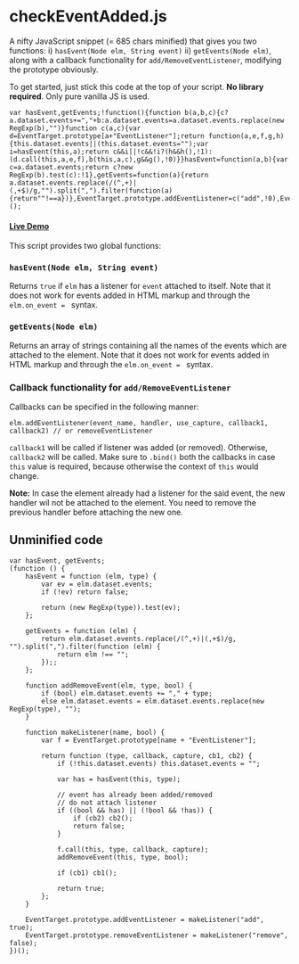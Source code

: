 # checkEventAdded.js
A nifty JavaScript snippet (= 685 chars minified) that gives you two functions: i) `hasEvent(Node elm, String event)` ii) `getEvents(Node elm)`, along with a callback functionality for `add/RemoveEventListener`, modifying the prototype obviously.

To get started, just stick this code at the top of your script. **No library required**. Only pure vanilla JS is used.

    var hasEvent,getEvents;!function(){function b(a,b,c){c?a.dataset.events+=","+b:a.dataset.events=a.dataset.events.replace(new RegExp(b),"")}function c(a,c){var d=EventTarget.prototype[a+"EventListener"];return function(a,e,f,g,h){this.dataset.events||(this.dataset.events="");var i=hasEvent(this,a);return c&&i||!c&&!i?(h&&h(),!1):(d.call(this,a,e,f),b(this,a,c),g&&g(),!0)}}hasEvent=function(a,b){var c=a.dataset.events;return c?new RegExp(b).test(c):!1},getEvents=function(a){return a.dataset.events.replace(/(^,+)|(,+$)/g,"").split(",").filter(function(a){return""!==a})},EventTarget.prototype.addEventListener=c("add",!0),EventTarget.prototype.removeEventListener=c("remove",!1)}();

#### [Live Demo](https://jsfiddle.net/vo51y90y/14/embedded/result/)

This script provides two global functions:

### `hasEvent(Node elm, String event)`

Returns `true` if `elm` has a listener for `event` attached to itself. Note that it does not work for events added in HTML markup and through the `elm.on_event = ` syntax.

### `getEvents(Node elm)`

Returns an array of strings containing all the names of the events which are attached to the element. Note that it does not work for events added in HTML markup and through the `elm.on_event = ` syntax.

### Callback functionality for `add/RemoveEventListener`

Callbacks can be specified in the following manner:

    elm.addEventListener(event_name, handler, use_capture, callback1, callback2) // or removeEventListener
    
`callback1` will be called if listener was added (or removed). Otherwise, `callback2` will be called. Make sure to `.bind()` both the callbacks in case `this` value is required, because otherwise the context of `this` would change.

**Note:** In case the element already had a listener for the said event, the new handler wil not be attached to the element. You need to remove the previous handler before attaching the new one.

## Unminified code

    var hasEvent, getEvents;
    (function () {
        hasEvent = function (elm, type) {
            var ev = elm.dataset.events;
            if (!ev) return false;
    
            return (new RegExp(type)).test(ev);
        };
    
        getEvents = function (elm) {
            return elm.dataset.events.replace(/(^,+)|(,+$)/g, "").split(",").filter(function (elm) {
                return elm !== "";
            });;
        };
    
        function addRemoveEvent(elm, type, bool) {
            if (bool) elm.dataset.events += "," + type;
            else elm.dataset.events = elm.dataset.events.replace(new RegExp(type), "");
        }
    
        function makeListener(name, bool) {
            var f = EventTarget.prototype[name + "EventListener"];
    
            return function (type, callback, capture, cb1, cb2) {
                if (!this.dataset.events) this.dataset.events = "";
    
                var has = hasEvent(this, type);
    
                // event has already been added/removed
                // do not attach listener
                if ((bool && has) || (!bool && !has)) {
                    if (cb2) cb2();
                    return false;
                }
    
                f.call(this, type, callback, capture);
                addRemoveEvent(this, type, bool);
    
                if (cb1) cb1();
    
                return true;
            };
        }

        EventTarget.prototype.addEventListener = makeListener("add", true);
        EventTarget.prototype.removeEventListener = makeListener("remove", false);
    })();
